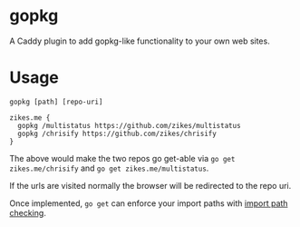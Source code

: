 # gopkg

A Caddy plugin to add gopkg-like functionality to your own web sites.

# Usage

`gopkg [path] [repo-uri]`

```
zikes.me {
  gopkg /multistatus https://github.com/zikes/multistatus
  gopkg /chrisify https://github.com/zikes/chrisify
}
```

The above would make the two repos go get-able via `go get zikes.me/chrisify`
and `go get zikes.me/multistatus`.

If the urls are visited normally the browser will be redirected to the repo uri.

Once implemented, `go get` can enforce your import paths with
[import path checking](https://golang.org/cmd/go/#hdr-Import_path_checking).
